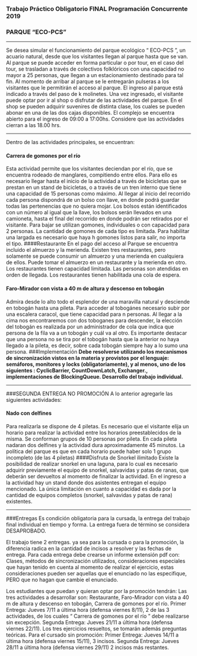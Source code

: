 ### Trabajo Práctico Obligatorio FINAL Programación Concurrente 2019
### PARQUE “ECO-PCS”

------------
Se desea simular el funcionamiento del parque ecológico “ ECO-PCS ”, un acuario natural, desde que los visitantes llegan al parque hasta que se van. Al parque se puede acceder en forma particular o por tour, en el caso del tour, se trasladan a través de colectivos folklóricos con una capacidad no mayor a 25 personas, que llegan a un estacionamiento destinado para tal fin. Al momento de arribar al parque se le entregarán pulseras a los visitantes que le permitirán el acceso al parque. El ingreso al parque está indicado a través del paso de k molinetes. Una vez ingresado, el visitante puede optar por ir al shop o disfrutar de las actividades del parque. En el shop se pueden adquirir suvenires de distinta clase, los cuales se pueden abonar en una de las dos cajas disponibles.
El complejo se encuentra abierto para el ingreso de 09:00 a 17:00hs. Considere que las actividades cierran a las 18.00 hrs.

------------


Dentro de las actividades principales, se encuentran:
#### Carrera de gomones por el río 
Esta actividad permite que los visitantes deciendan por el río, que se encuentra rodeado de manglares, compitiendo entre ellos. Para ello es necesario llegar hasta el inicio de la actividad a través de bicicletas que se prestan en un stand de bicicletas, o a través de un tren interno que tiene una capacidad de 15 personas como máximo. Al llegar al inicio del recorrido cada persona dispondrá de un bolso con llave, en donde podrá guardar todas las pertenencias que no quiera mojar. Los bolsos están identificados con un número al igual que la llave, los bolsos serán llevados en una camioneta, hasta el final del recorrido en donde podrán ser retirados por el visitante. Para bajar se utilizan gomones, individuales o con capacidad para 2 personas. La cantidad de gomones de cada tipo es limitada. Para habilitar una largada es necesario que haya h gomones listos para salir, no importa el tipo.
####Restaurante
En el pago del acceso al Parque se encuentra incluido el almuerzo y la merienda. Existen tres restaurantes, pero solamente se puede consumir un almuerzo y una merienda en cualquiera de ellos. Puede tomar el almuerzo en un restaurante y la merienda en otro. Los restaurantes tienen capacidad limitada. Las personas son atendidas en orden de llegada. Los restaurantes tienen habilitada una cola de espera.
#### Faro-Mirador con vista a 40 m de altura y descenso en tobogán
Admira desde lo alto todo el esplendor de una maravilla natural y desciende en tobogán hasta una pileta. Para acceder al tobogánes necesario subir por una escalera caracol, que tiene capacidad para n personas. Al llegar a la cima nos encontraremos con dos toboganes para descender, la elección del tobogán es realizada por un administrador de cola que indica que persona de la fila va a un tobogán y cuál va al otro. Es importante destacar que una persona no se tira por el tobogán hasta que la anterior no haya llegado a
la pileta, es decir, sobre cada tobogán siempre hay a lo sumo una persona.
###Implementación
**Debe resolverse utilizando los mecanismos de sincronización vistos en la materia y provistos por el lenguaje: semáforos, monitores y locks (obligatoriamente), y al menos, uno de los siguientes : CyclicBarrier, CountDownLatch, Exchanger., implementaciones de BlockingQueue.
Desarrollo del trabajo individual.**

------------


###SEGUNDA ENTREGA NO PROMOCIÓN
 A lo anterior agregarle las siguientes actividades:
#### Nado con delfines 
Para realizarla se dispone de 4 piletas. Es necesario que el visitante elija un horario para realizar la actividad entre los horarios preestablecidos de la misma. Se conforman grupos de 10 personas por pileta. En cada pileta nadaran dos delfines y la actividad dura aproximadamente 45 minutos. La política del parque es que en cada horario puede haber solo 1 grupo incompleto (de las 4 piletas)
####Disfruta de Snorkel ilimitado
Existe la posibilidad de realizar snorkel en una laguna, para lo cual es necesario adquirir previamente el equipo de snorkel, salvavidas y patas de ranas, que deberán ser devueltos al momento de finalizar la actividad. En el ingreso a la actividad hay un stand donde dos asistentes entregan el equipo mencionado. La única limitación en cuanto a capacidad es dada por la cantidad de equipos completos (snorkel, salvavidas y patas de rana) existentes.

------------


###Entregas 
Es condición obligatoria para la cursada, la entrega del trabajo final individual en tiempo y forma. La entrega fuera de término se considera DESAPROBADO.

El trabajo tiene 2 entregas. ya sea para la cursada o para la promoción, la diferencia radica en la cantidad de incisos a resolver y las fechas de entrega. Para cada entrega debe crearse un informe extensión pdf con: Clases, métodos de sincronización utilizados, consideraciones especiales que hayan tenido en cuenta al momento de realizar el ejercicio, estas consideraciones pueden ser aquellas que el enunciado no las especifique, PERO que no hagan que cambie el enunciado.

Los estudiantes que puedan y quieran optar por la promoción tendrán:
Las tres actividades a desarrollar son: Restaurante, Faro-Mirador con vista a 40 m de altura y descenso en tobogán, Carrera de gomones por el río.
Primer Entrega: Jueves 7/11 a última hora (defensa viernes 8/11), 2 de las 3 actividades, de los cuales “ Carrera de gomones por el río ” debe realizarse sin excepción.
Segunda Entrega: Jueves 21/11 a última hora (defensa viernes 22/11). Los tres ejercicios resueltos, se tomarán además preguntas teóricas.
Para el cursado sin promoción:
Primer Entrega: Jueves 14/11 a última hora (defensa viernes 15/11), 3 incisos.
Segunda Entrega: Jueves 28/11 a última hora (defensa viernes 29/11) 2 incisos más restantes.
